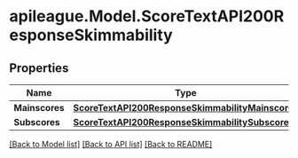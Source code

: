 # apileague.Model.ScoreTextAPI200ResponseSkimmability

## Properties

Name | Type | Description | Notes
------------ | ------------- | ------------- | -------------
**Mainscores** | [**ScoreTextAPI200ResponseSkimmabilityMainscores**](ScoreTextAPI200ResponseSkimmabilityMainscores.md) |  | [optional] 
**Subscores** | [**ScoreTextAPI200ResponseSkimmabilitySubscores**](ScoreTextAPI200ResponseSkimmabilitySubscores.md) |  | [optional] 

[[Back to Model list]](../README.md#documentation-for-models) [[Back to API list]](../README.md#documentation-for-api-endpoints) [[Back to README]](../README.md)

